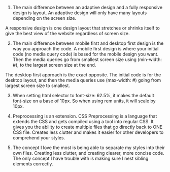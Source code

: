 1. The main difference between an adaptive design and a fully responsive design is layout. An adaptive design will only have many layouts depending on the screen size.

A responsive design is one design layout that stretches or shrinks itself to give the best view of the website regardless of screen size.

2. The main difference between mobile first and desktop first design is the way you approach the code. A mobile first design is where your initial code (no media query code) is based for the mobile design you want. Then the media queries go from smallest screen size using (min-width: #), to the largest screen size at the end.

The desktop first approach is the exact opposite. The initial code is for the desktop layout, and then the media queries use (max-width: #) going from largest screen size to smallest.

3. When setting html selector to font-size: 62.5%, it makes the default font-size on a base of 10px. So when using rem units, it will scale by 10px.

4. Preprocessing is an extension. CSS Preprocessing is a language that extends the CSS and gets compiled using a tool into regular CSS. It gives you the ability to create multiple files that go directly back to ONE CSS file. Creates less clutter and makes it easier for other developers to comprehend your styles.

5. The concept I love the most is being able to separate my styles into their own files. Creating less clutter, and creating clearer, more concise code. The only concept I have trouble with is making sure I nest sibling elements correctly.